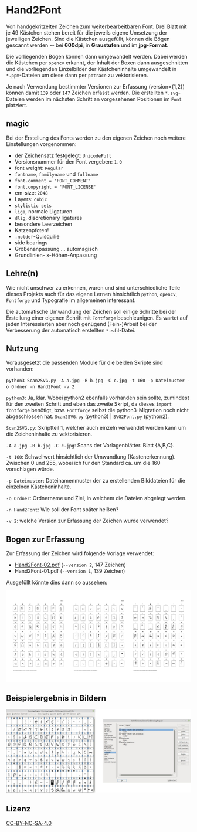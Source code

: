 # Hand2Font

Von handgekritzelten Zeichen zum weiterbearbeitbaren Font. Drei Blatt mit je 49 Kästchen stehen bereit für die jeweils eigene Umsetzung der jeweiligen Zeichen. Sind die Kästchen ausgefüllt, können die Bögen gescannt werden -- bei **600dpi**, in **Graustufen** und im **jpg-Format**.

Die vorliegenden Bögen können dann umgewandelt werden. Dabei werden die Kästchen per `opencv` erkannt, der Inhalt der Boxen dann ausgeschnitten und die vorliegenden Einzelbilder der Kästcheninhalte umgewandelt in `*.ppm`-Dateien um diese dann per `potrace` zu vektorisieren.

Je nach Verwendung bestimmter Versionen zur Erfassung (version={1,2}) können damit `139` oder `147` Zeichen erfasst werden. Die erstellten `*.svg`-Dateien werden im nächsten Schritt an vorgesehenen Positionen im `Font` platziert.



## magic

Bei der Erstellung des Fonts werden zu den eigenen Zeichen noch weitere Einstellungen vorgenommen:

* der Zeichensatz festgelegt: `UnicodeFull`
* Versionsnummer für den Font vergeben: `1.0`
* font weight: `Regular`
* `fontname`, `familyname` und `fullname`
* `font.comment = 'FONT_COMMENT'`
* `font.copyright = 'FONT_LICENSE'`
* em-size: `2048`
* Layers: `cubic`
* `stylistic sets`
* `liga`, normale Ligaturen
* `dlig`, discretionary ligatures
* besondere Leerzeichen
* Katzenpfoten!
* `.notdef`-Quisquilie
* side bearings
* Größenanpassung ... automagisch
* Grundlinien- x-Höhen-Anpassung


## Lehre(n)

Wie nicht unschwer zu erkennen, waren und sind unterschiedliche Teile dieses Projekts auch für das eigene Lernen hinsichtlich `python`, `opencv`, `Fontforge` und Typografie im allgemeinen interessant.

Die automatische Umwandlung der Zeichen soll einige Schritte bei der Erstellung einer eigenen Schrift mit `Fontforge` beschleunigen. Es wartet auf jeden Interessierten aber noch genügend (Fein-)Arbeit bei der Verbesserung der automatisch erstellten `*.sfd`-Datei.


## Nutzung

Vorausgesetzt die passenden Module für die beiden Skripte sind vorhanden:

`python3 Scan2SVG.py -A a.jpg -B b.jpg -C c.jpg -t 160 -p Dateimuster -o Ordner -n Hand2Font -v 2`

`python3`: Ja, klar. Wobei python2 ebenfalls vorhanden sein sollte, zumindest für den zweiten Schritt und eben das zweite Skript, da dieses  `import fontforge` benötigt, bzw. `Fontforge` selbst die python3-Migration noch nicht abgeschlossen hat. `Scan2SVG.py` (python3) | `SVG2Font.py` (python2).

`Scan2SVG.py`: Skriptteil 1, welcher auch einzeln verwendet werden kann um die Zeicheninhalte zu vektorisieren.

`-A a.jpg -B b.jpg -C c.jpg`: Scans der Vorlagenblätter. Blatt {A,B,C}.

`-t 160`: Schwellwert hinsichtlich der Umwandlung (Kastenerkennung). Zwischen 0 und 255, wobei ich für den Standard ca. um die 160 vorschlagen würde.

`-p Dateimuster`: Dateinamenmuster der zu erstellenden Bilddateien für die einzelnen Kästcheninhalte.

`-o Ordner`: Ordnername und Ziel, in welchem die Dateien abgelegt werden.

`-n Hand2Font`: Wie soll der Font später heißen?

`-v 2`: welche Version zur Erfassung der Zeichen wurde verwendet?

## Bogen zur Erfassung

Zur Erfassung der Zeichen wird folgende Vorlage verwendet:

* [Hand2Font-02.pdf](Hand2Font-02.pdf) (`--version 2`, 147 Zeichen)
* Hand2Font-01.pdf (`--version 1`, 139 Zeichen)

Ausgefüllt könnte dies dann so aussehen:

![Vorlage-Beispiel.jpg](Vorlage-Beispiel.jpg)

## Beispielergebnis in Bildern

![Font-Beispiel.jpg](Font-Beispiel.jpg)


## Lizenz

[CC-BY-NC-SA-4.0](https://creativecommons.org/licenses/by-nc-sa/4.0/)
